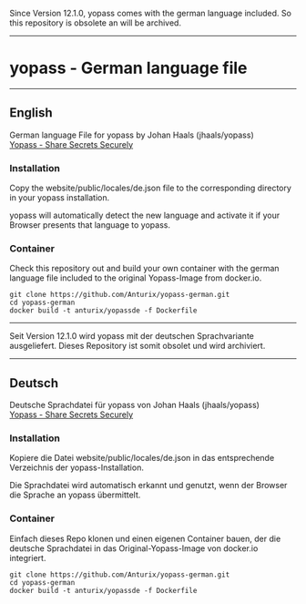 
Since Version 12.1.0, yopass comes with the german language included.
So this repository is obsolete an will be archived.

---

# yopass - German language file

---
## English
German language File for yopass by Johan Haals (jhaals/yopass)   
[Yopass - Share Secrets Securely](https://github.com/jhaals/yopass)

### Installation

Copy the website/public/locales/de.json file to the corresponding directory in your yopass installation.

yopass will automatically detect the new language and activate it if your Browser presents that language to yopass.

### Container

Check this repository out and build your own container with the german language file included to the original Yopass-Image from docker.io.

```
git clone https://github.com/Anturix/yopass-german.git
cd yopass-german
docker build -t anturix/yopassde -f Dockerfile
```

---

Seit Version 12.1.0 wird yopass mit der deutschen Sprachvariante ausgeliefert.
Dieses Repository ist somit obsolet und wird archiviert.

---
## Deutsch

Deutsche Sprachdatei für yopass von Johan Haals (jhaals/yopass)   
[Yopass - Share Secrets Securely](https://github.com/jhaals/yopass)

### Installation

Kopiere die Datei website/public/locales/de.json in das entsprechende Verzeichnis der yopass-Installation.

Die Sprachdatei wird automatisch erkannt und genutzt, wenn der Browser die Sprache an yopass übermittelt.

### Container

Einfach dieses Repo klonen und einen eigenen Container bauen, der die deutsche Sprachdatei in das Original-Yopass-Image von docker.io integriert.

```
git clone https://github.com/Anturix/yopass-german.git
cd yopass-german
docker build -t anturix/yopassde -f Dockerfile
```
